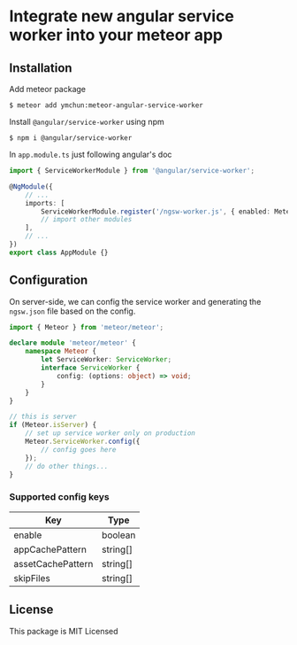 # Integrate new angular service worker into your meteor app

## Installation

Add meteor package
```
$ meteor add ymchun:meteor-angular-service-worker
```

Install `@angular/service-worker` using npm
```
$ npm i @angular/service-worker
```

In `app.module.ts` just following angular's doc
```ts
import { ServiceWorkerModule } from '@angular/service-worker';

@NgModule({
	// ...
	imports: [
		ServiceWorkerModule.register('/ngsw-worker.js', { enabled: Meteor.isProduction }),
		// import other modules
	],
	// ...
})
export class AppModule {}
```

## Configuration
On server-side, we can config the service worker and generating the `ngsw.json` file based on the config.

```ts
import { Meteor } from 'meteor/meteor';

declare module 'meteor/meteor' {
	namespace Meteor {
		let ServiceWorker: ServiceWorker;
		interface ServiceWorker {
			config: (options: object) => void;
		}
	}
}

// this is server
if (Meteor.isServer) {
	// set up service worker only on production
	Meteor.ServiceWorker.config({
		// config goes here
	});
	// do other things...
}
```

### Supported config keys
Key               | Type     |
------------------|----------|
enable            | boolean  |
appCachePattern   | string[] |
assetCachePattern | string[] |
skipFiles         | string[] |

## License
This package is MIT Licensed

